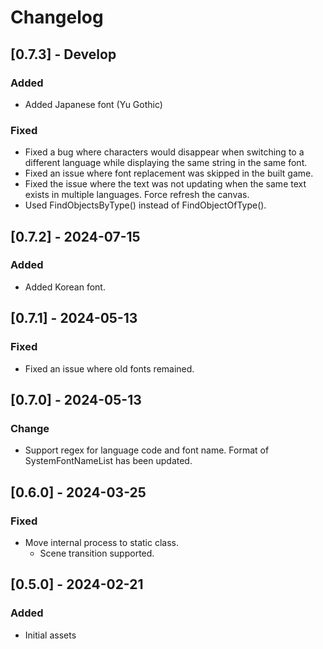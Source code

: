 # Changelog

## [0.7.3] - Develop
### Added
- Added Japanese font (Yu Gothic)
### Fixed
- Fixed a bug where characters would disappear when switching to a different language while displaying the same string in the same font.
- Fixed an issue where font replacement was skipped in the built game.
- Fixed the issue where the text was not updating when the same text exists in multiple languages. Force refresh the canvas.
- Used FindObjectsByType() instead of FindObjectOfType().

## [0.7.2] - 2024-07-15
### Added
- Added Korean font.

## [0.7.1] - 2024-05-13
### Fixed
- Fixed an issue where old fonts remained.

## [0.7.0] - 2024-05-13
### Change
- Support regex for language code and font name. Format of SystemFontNameList has been updated.

## [0.6.0] - 2024-03-25
### Fixed
- Move internal process to static class.
  - Scene transition supported.

## [0.5.0] - 2024-02-21
### Added
- Initial assets
